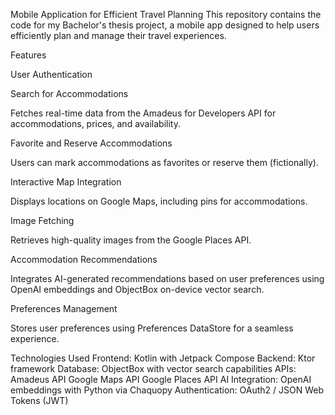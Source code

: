Mobile Application for Efficient Travel Planning
This repository contains the code for my Bachelor's thesis project, a mobile app designed to help users efficiently plan and manage their travel experiences.

Features

User Authentication

Search for Accommodations

Fetches real-time data from the Amadeus for Developers API for accommodations, prices, and availability.

Favorite and Reserve Accommodations

Users can mark accommodations as favorites or reserve them (fictionally).

Interactive Map Integration

Displays locations on Google Maps, including pins for accommodations.

Image Fetching

Retrieves high-quality images from the Google Places API.

Accommodation Recommendations

Integrates AI-generated recommendations based on user preferences using OpenAI embeddings and ObjectBox on-device vector search.

Preferences Management

Stores user preferences using Preferences DataStore for a seamless experience.

Technologies Used
Frontend: Kotlin with Jetpack Compose
Backend: Ktor framework 
Database: ObjectBox with vector search capabilities
APIs:
Amadeus API
Google Maps API
Google Places API
AI Integration: OpenAI embeddings with Python via Chaquopy
Authentication: OAuth2 / JSON Web Tokens (JWT)


